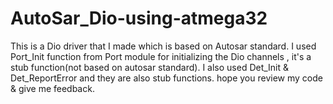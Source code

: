 # AutoSar_Dio-using-atmega32

This is a Dio driver that I made which is based on Autosar standard. I used Port_Init function from Port module for initializing the Dio channels , it's a stub function(not based on autosar standard). I also used Det_Init & Det_ReportError and they are also stub functions. hope you review my code & give me feedback.